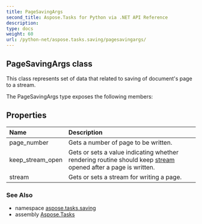 ```yaml
---
title: PageSavingArgs
second_title: Aspose.Tasks for Python via .NET API Reference
description: 
type: docs
weight: 60
url: /python-net/aspose.tasks.saving/pagesavingargs/
---
```


## PageSavingArgs class

This class represents set of data that related to saving of document's page to a stream.

The PageSavingArgs type exposes the following members:
## Properties
| Name | Description |
| :- | :- |
|page_number|Gets a number of page to be written.|
|keep_stream_open|Gets or sets a value indicating whether rendering routine should keep [stream](/tasks/python-net/aspose.tasks.saving/pagesavingargs/) opened after a page is written.|
|stream|Gets or sets a stream for writing a page.|

### See Also

* namespace [aspose.tasks.saving](/tasks/python-net/aspose.tasks.saving/)
* assembly [Aspose.Tasks](/tasks/python-net/)

